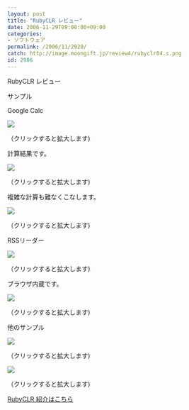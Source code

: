 ```yaml
---
layout: post
title: "RubyCLR レビュー"
date: 2006-11-29T09:00:00+09:00
categories:
- ソフトウェア
permalink: /2006/11/2920/
catch: http://image.moongift.jp/review4/rubyclr04.s.png
id: 2906
---
```

RubyCLR レビュー  
<!--more-->

サンプル

  

Google Calc

  

[![](http://image.moongift.jp/review4/rubyclr01.s.png)](http://image.moongift.jp/review4/rubyclr01.png)  
  
（クリックすると拡大します)

  

計算結果です。

  

[![](http://image.moongift.jp/review4/rubyclr02.s.png)](http://image.moongift.jp/review4/rubyclr02.png)  
  
（クリックすると拡大します)

  

複雑な計算も難なくこなします。

  

[![](http://image.moongift.jp/review4/rubyclr03.s.png)](http://image.moongift.jp/review4/rubyclr03.png)  
  
（クリックすると拡大します)

  

RSSリーダー

  

[![](http://image.moongift.jp/review4/rubyclr04.s.png)](http://image.moongift.jp/review4/rubyclr04.png)  
  
（クリックすると拡大します)

  

ブラウザ内蔵です。

  

[![](http://image.moongift.jp/review4/rubyclr05.s.png)](http://image.moongift.jp/review4/rubyclr05.png)  
  
（クリックすると拡大します)

  

他のサンプル

  

[![](http://image.moongift.jp/review4/rubyclr06.s.png)](http://image.moongift.jp/review4/rubyclr06.png)  
  
（クリックすると拡大します)

  

[![](http://image.moongift.jp/review4/rubyclr07.s.png)](http://image.moongift.jp/review4/rubyclr07.png)  
  
（クリックすると拡大します)

  

[RubyCLR 紹介はこちら](http://oss.moongift.jp/intro/i-2910.html)

